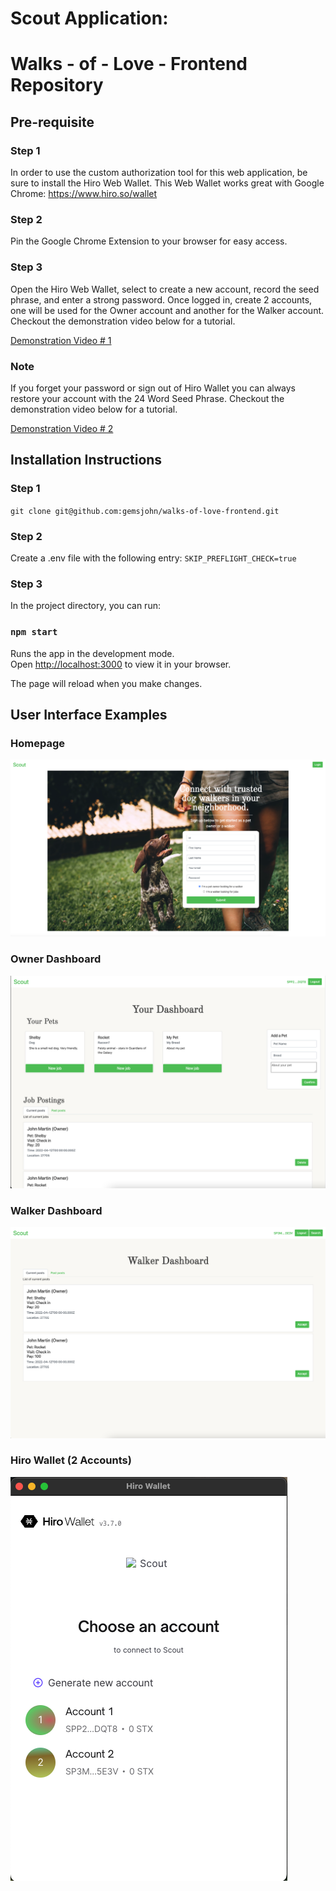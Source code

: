 # Scout Application: 
# Walks - of - Love - Frontend Repository

## Pre-requisite 
### Step 1
In order to use the custom authorization tool for this web application, be sure to install the Hiro Web Wallet. This Web Wallet works great with Google Chrome: https://www.hiro.so/wallet

### Step 2
Pin the Google Chrome Extension to your browser for easy access. 

### Step 3
Open the Hiro Web Wallet, select to create a new account, record the seed phrase, and enter a strong password. Once logged in, create 2 accounts, one will be used for the Owner account and another for the Walker account. Checkout the demonstration video below for a tutorial. 

[Demonstration Video # 1](https://github.com/gemsjohn/walks-of-love-frontend/blob/main/public/full_Demo.mp4)

### Note
If you forget your password or sign out of Hiro Wallet you can always restore your account with the 24 Word Seed Phrase. Checkout the demonstration video below for a tutorial.

[Demonstration Video # 2](https://github.com/gemsjohn/walks-of-love-frontend/blob/main/public/seed_phrase_recovery.mp4)

## Installation Instructions
### Step 1
`git clone git@github.com:gemsjohn/walks-of-love-frontend.git`

### Step 2
Create a .env file with the following entry: `SKIP_PREFLIGHT_CHECK=true`

### Step 3
In the project directory, you can run:

### `npm start`

Runs the app in the development mode.\
Open [http://localhost:3000](http://localhost:3000) to view it in your browser.

The page will reload when you make changes.

## User Interface Examples
### Homepage
![Example Image](https://github.com/gemsjohn/walks-of-love-frontend/blob/main/public/homepage.png)

### Owner Dashboard
![Example Image](https://github.com/gemsjohn/walks-of-love-frontend/blob/main/public/owner.png)

### Walker Dashboard
![Example Image](https://github.com/gemsjohn/walks-of-love-frontend/blob/main/public/walker.png)

### Hiro Wallet (2 Accounts)
![Example Image](https://github.com/gemsjohn/walks-of-love-frontend/blob/main/public/hiro_wallet.png)